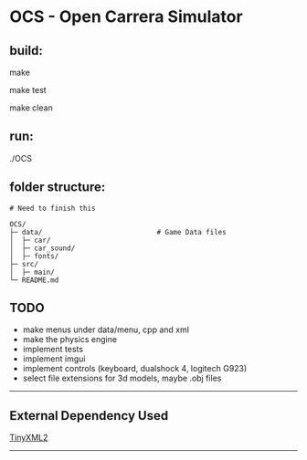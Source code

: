 # OCS - Open Carrera Simulator

## build:

make

make test

make clean

## run:

./OCS

## folder structure:

```
# Need to finish this

OCS/
├─ data/                            # Game Data files
│  ├─ car/
│  ├─ car_sound/
│  ├─ fonts/
├─ src/
│  ├─ main/
└─ README.md
```

## TODO

- make menus under data/menu, cpp and xml
- make the physics engine
- implement tests
- implement imgui
- implement controls (keyboard, dualshock 4, logitech G923)
- select file extensions for 3d models, maybe .obj files

---

## External Dependency Used

[TinyXML2](https://github.com/leethomason/tinyxml2)

---
